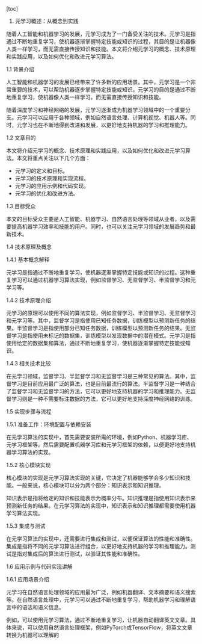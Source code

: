 
[toc]                    
                
                
1. 元学习概述：从概念到实践

随着人工智能和机器学习的发展，元学习成为了一门备受关注的技术。元学习是指通过不断地重复学习，使机器逐渐掌握特定技能或知识的过程，其目的是让机器像人类一样学习，而无需直接传授知识和技能。本文将介绍元学习的概念、技术原理和实践应用，以及如何优化和改进元学习算法。

1.1 背景介绍

人工智能和机器学习的发展已经带来了许多新的应用场景。其中，元学习是一个非常重要的技术，可以帮助机器逐步掌握特定技能或知识。元学习的目的是通过不断地重复学习，使机器像人类一样学习，而无需直接传授知识和技能。

随着深度学习和神经网络的发展，元学习逐渐成为机器学习领域中的一个重要分支。元学习可以应用于各种领域，例如自然语言处理、计算机视觉、机器人等。同时，元学习也在不断地得到改进和发展，以更好地支持机器的学习和推理能力。

1.2 文章目的

本文将介绍元学习的概念、技术原理和实践应用，以及如何优化和改进元学习算法。本文将重点关注以下几个方面：

- 元学习的定义和目标。
- 元学习的技术原理和实现流程。
- 元学习的应用示例和代码实现。
- 元学习的优化和改进方法。

1.3 目标受众

本文的目标受众主要是人工智能、机器学习、自然语言处理等领域从业者，以及需要提高机器学习效率和技能的用户。同时，也可以关注元学习领域的发展趋势和最新技术。

1.4 技术原理及概念

1.4.1 基本概念解释

元学习是指通过不断地重复学习，使机器逐渐掌握特定技能或知识的过程。这种重复学习可以通过机器学习算法实现，例如监督学习、无监督学习、半监督学习和元学习等。

1.4.2 技术原理介绍

元学习的原理可以使用不同的算法实现，例如监督学习、半监督学习、无监督学习和元学习等。其中，监督学习是指使用已知任务数据，训练模型以预测新任务的结果。半监督学习是指使用部分已知任务数据，训练模型以预测新任务的结果。无监督学习是指使用未标记的数据集，训练模型以发现数据中的潜在模式。元学习是指使用给定的数据集和算法，通过不断地重复学习，使机器逐渐掌握特定技能或知识。

1.4.3 相关技术比较

在元学习领域，监督学习、半监督学习和无监督学习是三种常见的算法。其中，监督学习是目前应用最广泛的算法，也是目前最流行的算法。半监督学习是一种结合了监督学习和无监督学习的方法，它可以更好地支持机器的学习和推理能力。无监督学习则是一种不需要标注数据的方法，它可以更好地支持深度神经网络的训练。

1.5 实现步骤与流程

1.5.1 准备工作：环境配置与依赖安装

在元学习算法的实现中，首先需要安装所需的环境，例如Python、机器学习库、元学习框架等。然后需要配置机器学习库和元学习框架的依赖，以便更好地支持机器学习算法的实现。

1.5.2 核心模块实现

核心模块的实现是元学习算法实现的关键，它决定了机器能够学会多少知识和技能。一般来说，核心模块可以分为两个部分：知识表示和知识推理。

知识表示是指将给定的知识和技能表示为概率分布。知识推理是指使用知识表示来预测新任务的结果。在元学习算法的实现中，知识表示和知识推理都需要使用机器学习算法实现。

1.5.3 集成与测试

在元学习算法的实现中，还需要进行集成和测试，以便保证算法的性能和准确性。集成是指将不同的元学习算法进行组合，以更好地支持机器的学习和推理能力。测试是指对集成后的算法进行测试，以验证其性能和准确性。

1.6 应用示例与代码实现讲解

1.6.1 应用场景介绍

元学习在自然语言处理领域的应用最为广泛，例如机器翻译、文本摘要和语义搜索等。在自然语言处理中，元学习可以通过不断地重复学习，帮助机器学习和理解语言中的语法和语义信息。

例如，可以使用元学习算法，通过不断地重复学习，让机器自动翻译英文文章。具体来说，可以使用自然语言处理框架，例如PyTorch或TensorFlow，将英文文章转换为机器可以理解的

